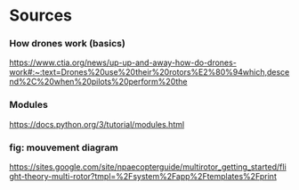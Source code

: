 # Sources

### How drones work (basics)
https://www.ctia.org/news/up-up-and-away-how-do-drones-work#:~:text=Drones%20use%20their%20rotors%E2%80%94which,descend%2C%20when%20pilots%20perform%20the
### Modules
https://docs.python.org/3/tutorial/modules.html
### fig: mouvement diagram
https://sites.google.com/site/npaecopterguide/multirotor_getting_started/flight-theory-multi-rotor?tmpl=%2Fsystem%2Fapp%2Ftemplates%2Fprint
